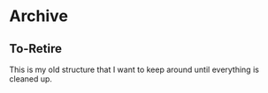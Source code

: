 # Archive

## To-Retire

This is my old structure that I want to keep around until everything is cleaned up.